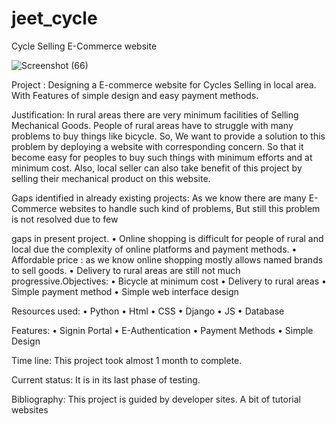 # jeet_cycle

Cycle Selling E-Commerce website

![Screenshot (66)](https://user-images.githubusercontent.com/61048532/119623481-d87bee00-be25-11eb-81eb-a77c43c46ec3.png)

Project :
Designing a E-commerce website for Cycles Selling in local area. With 
Features of simple design and easy payment methods.

Justification:
In rural areas there are very minimum facilities of Selling Mechanical 
Goods. People of rural areas have to struggle with many problems to 
buy things like bicycle. So, We want to provide a solution to this 
problem by deploying a website with corresponding concern. So that 
it become easy for peoples to buy such things with minimum efforts 
and at minimum cost.
Also, local seller can also take benefit of this project by selling their 
mechanical product on this website.

Gaps identified in already existing projects:
As we know there are many E-Commerce websites to handle such 
kind of problems, But still this problem is not resolved due to few 

gaps in present project.
• Online shopping is difficult for people of rural and local due the 
complexity of online platforms and payment methods.
• Affordable price : as we know online shopping mostly allows 
named brands to sell goods.
• Delivery to rural areas are still not much progressive.Objectives:
• Bicycle at minimum cost
• Delivery to rural areas
• Simple payment method
• Simple web interface design

Resources used:
• Python
• Html
• CSS
• Django
• JS
• Database

Features:
• Signin Portal
• E-Authentication
• Payment Methods
• Simple Design

Time line:
This project took almost 1 month to complete.

Current status:
It is in its last phase of testing.

Bibliography:
This project is guided by developer sites. 
A bit of tutorial websites
